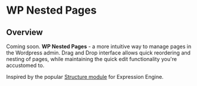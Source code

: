 # WP Nested Pages


## Overview

Coming soon. **WP Nested Pages** - a more intuitive way to manage pages in the Wordpress admin. Drag and Drop interface allows quick reordering and nesting of pages, while maintaining the quick edit functionality you're accustomed to. 

Inspired by the popular [Structure module](http://wpduel.com/) for Expression Engine.